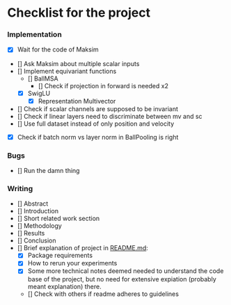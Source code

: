 # Checklist for the project
### Implementation
 - [x] Wait for the code of Maksim
 - [] Ask Maksim about multiple scalar inputs
 - [] Implement equivariant functions
    - [] BallMSA
        - [] Check if projection in forward is needed x2
    - [x] SwigLU
        - [x] Representation Multivector
 - [] Check if scalar channels are supposed to be invariant
 - [] Check if linear layers need to discriminate between mv and sc
 - [] Use full dataset instead of only position and velocity
 - [x] Check if batch norm vs layer norm in BallPooling is right

### Bugs
 - [] Run the damn thing

### Writing
 - [] Abstract
 - [] Introduction
 - [] Short related work section
 - [] Methodology
 - [] Results
 - [] Conclusion
 - [] Brief explanation of project in [README.md](README.md):
     - [x] Package requirements
     - [x] How to rerun your experiments
     - [x] Some more technical notes deemed needed to understand the code base of the project, but no need for extensive expiation (probably meant explanation) there.
     - [] Check with others if readme adheres to guidelines
